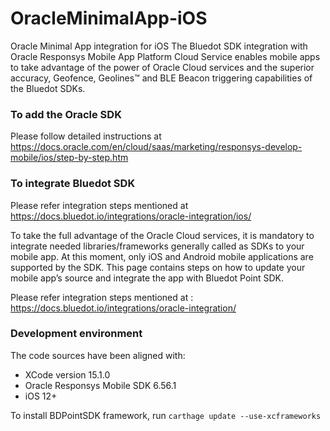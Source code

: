 # OracleMinimalApp-iOS
Oracle Minimal App integration for iOS
The Bluedot SDK integration with Oracle Responsys Mobile App Platform Cloud Service enables mobile apps to take advantage of the power of Oracle Cloud services and the superior accuracy, Geofence, Geolines™ and BLE Beacon triggering capabilities of the Bluedot SDKs.
### To add the Oracle SDK
Please follow detailed instructions at https://docs.oracle.com/en/cloud/saas/marketing/responsys-develop-mobile/ios/step-by-step.htm
### To integrate Bluedot SDK
Please refer integration steps mentioned at https://docs.bluedot.io/integrations/oracle-integration/ios/

To take the full advantage of the Oracle Cloud services, it is mandatory to integrate needed libraries/frameworks generally called as SDKs to your mobile app.
At this moment, only iOS and Android mobile applications are supported by the SDK.
This page contains steps on how to update your mobile app’s source and integrate the app with Bluedot Point SDK.

Please refer integration steps mentioned at : https://docs.bluedot.io/integrations/oracle-integration/

### Development environment
The code sources have been aligned with:
- XCode version 15.1.0
- Oracle Responsys Mobile SDK 6.56.1
- iOS 12+

 To install BDPointSDK framework, run `carthage update --use-xcframeworks`

